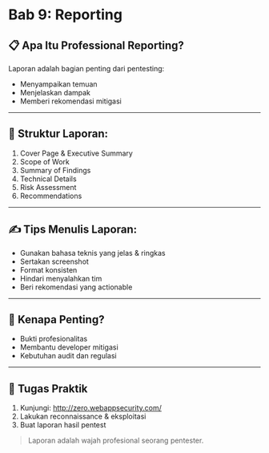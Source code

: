 # Bab 9: Reporting

## 📋 Apa Itu Professional Reporting?

Laporan adalah bagian penting dari pentesting:
- Menyampaikan temuan
- Menjelaskan dampak
- Memberi rekomendasi mitigasi

---

## 🧾 Struktur Laporan:

1. Cover Page & Executive Summary
2. Scope of Work
3. Summary of Findings
4. Technical Details
5. Risk Assessment
6. Recommendations

---

## ✍️ Tips Menulis Laporan:

- Gunakan bahasa teknis yang jelas & ringkas
- Sertakan screenshot
- Format konsisten
- Hindari menyalahkan tim
- Beri rekomendasi yang actionable

---

## 🎯 Kenapa Penting?

- Bukti profesionalitas
- Membantu developer mitigasi
- Kebutuhan audit dan regulasi

---

## 📌 Tugas Praktik

1. Kunjungi: http://zero.webappsecurity.com/
2. Lakukan reconnaissance & eksploitasi
3. Buat laporan hasil pentest

> Laporan adalah wajah profesional seorang pentester.
